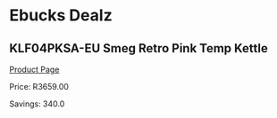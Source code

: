 
# Ebucks Dealz
## KLF04PKSA-EU Smeg Retro Pink Temp Kettle
[Product Page](https://www.ebucks.com/web/shop/productSelected.do?prodId=1167473130&catId=1196428103)

Price: R3659.00

Savings: 340.0


	